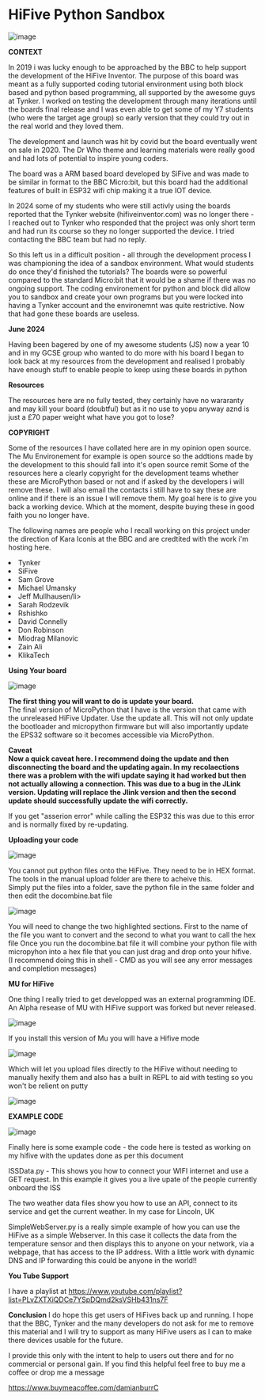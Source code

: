 # HiFive Python Sandbox

![image](https://github.com/damianburrin/Hi5-PythonSandbox/assets/18092613/c33701bb-a6c9-4037-a7c6-736085977f69)


**CONTEXT**

In 2019 i was lucky enough to be approached by the BBC to help support the development of the HiFive Inventor.  The purpose of this board was meant as a fully supported coding tutorial environment using both block based and python based programming, all supported by the awesome guys at Tynker.  I worked on testing the development through many iterations until the boards final release and I was even able to get some of my Y7 students (who were the target age group) so early version that they could try out in the real world and they loved them.

The development and launch was hit by covid but the board eventually went on sale in 2020.  The Dr Who theme and learning materials were really good and had lots of potential to inspire young coders.

The board was a ARM based board developed by SiFive and was made to be similar in format to the BBC Micro:bit, but this board had the additional features of built in ESP32 wifi chip making it a true IOT device.

In 2024 some of my students who were still activly using the boards reported that the Tynker website (hifiveinventor.com) was no longer there - I reached out to Tynker who responded that the project was only short term and had run its course so they no longer supported the device.  I tried contacting the BBC team but had no reply.

So this left us in a difficult position - all through the development process I was championing the idea of a sandbox environment.  What would students do once they'd finished the tutorials?  The boards were so powerful compared to the standard Micro:bit that it would be a shame if there was no ongoing support.  The coding environement for python and block did allow you to sandbox and create your own programs but you were locked into having a Tynker account and the environemnt was quite restrictive.  Now that had gone these boards are useless.


**June 2024**

Having been bagered by one of my awesome students (JS) now a year 10 and in my GCSE group who wanted to do more with his board I began to look back at my resources from the development and realised I probably have enough stuff to enable people to keep using these boards in python

**Resources**

The resources here are no fully tested, they certainly have no wararanty and may kill your board (doubtful) but as it no use to yopu anyway aznd is just a £70 paper weight what have you got to lose?

**COPYRIGHT**

Some of the resources I have collated here are in my opinion open source.  The Mu Environement for example is open source so the addtions made by the development to this should fall into it's open source remit
Some of the resources here a clearly copyright for the development teams whether these are MicroPython based or not and if asked by the developers i will remove these.  I will also email the contacts i still have to say these are online and if there is an issue I will remove them.  My goal here is to give you back a working device.  Which at the moment, despite buying these in good faith you no longer have.

The following names are people who I recall working on this project under the direction of Kara Iconis at the BBC and are credtited with the work i'm hosting here.
<li>Tynker</li>
<li>SiFive</li>
<li>Sam Grove</li>
<li>Michael Umansky</li>
<li>Jeff Mullhausen/li>
<li>Sarah Rodzevik</li>
<li>Rshishko</li>
<li>David Connelly</li>
<li>Don Robinson</li>
<li>Miodrag Milanovic</li>
<li>Zain Ali</li>
<li>KlikaTech</li>

**Using Your board**

![image](https://github.com/damianburrin/Hi5-PythonSandbox/assets/18092613/040ed882-d376-4cc6-92fe-75ecaf91e58f)


**The first thing you will want to do is update your board.**  
The final version of MicroPython that I have is the version that came with the unreleased HiFive Updater.
Use the update all.  This will not only update the bootloader and micropython firmware but will also importantly update the EPS32 software so it becomes accessible via MicroPython.

**Caveat  
Now a quick caveat here.  I recommend  doing the update and then disconnecting the board and the updating again.  In my recolaections there was a problem with the wifi update saying it had worked but then not actually allowing a connection.  This was due to a bug in the JLink version.  Updating will replace the Jlink version and then the second update should successfully update the wifi correctly.**

If you get "asserion error" while calling the ESP32 this was due to this error and is normally fixed by re-updating.

**Uploading your code**

![image](https://github.com/damianburrin/Hi5-PythonSandbox/assets/18092613/391888a8-1fbb-49ed-b04a-b96a3d0f5f7a)

You cannot put python files onto the HiFive.  They need to be in HEX format.  The tools in the manual upload folder are there to acheive this.  
Simply put the files into a folder, save the python file in the same folder and then edit the docombine.bat file

![image](https://github.com/damianburrin/Hi5-PythonSandbox/assets/18092613/eb36d180-b1c5-44d4-bbcd-05e3b845ca6c)

You will need to change the two highlighted sections.  First to the name of the file you want to convert and the second to what you want to call the hex file
Once you run the docombine.bat file it will combine your python file with micropyhon into a hex file that you can just drag and drop onto your hifive.  (I recommend doing this in shell - CMD as you will see any error messages and completion messages)

**MU for HiFive**

One thing I really tried to get developped was an external programming IDE.  An Alpha resease of MU with HiFive support was forked but never released.

![image](https://github.com/damianburrin/Hi5-PythonSandbox/assets/18092613/de18ef57-6357-43cb-99d1-e215154cdb7c)

If you install this version of Mu you will have a Hifive mode

![image](https://github.com/damianburrin/Hi5-PythonSandbox/assets/18092613/d2e54df6-fe62-4501-a734-4eea3ea52fbf)

Which will let you upload files directly to the HiFive without needing to manually hexify them and also has a built in REPL to aid with testing so you won't be relient on putty

![image](https://github.com/damianburrin/Hi5-PythonSandbox/assets/18092613/97163a7d-647d-45d1-bfb8-a4cb6acb3370)

**EXAMPLE CODE**

![image](https://github.com/damianburrin/Hi5-PythonSandbox/assets/18092613/5adc2f55-a8d7-40a9-bc0a-b21f8521123d)

Finally here is some example code - the code here is tested as working on my hifive with the updates done as per this document

ISSData.py  - This shows you how to connect your WIFI internet and use a GET request.  In this example it gives you a live upate of the people currently onboard the ISS

The two weather data files show you how to use an API, connect to its service and get the current weather.  In my case for Lincoln, UK

SimpleWebServer.py is a really simple example of how you can use the HiFive as a simple Webserver.  In this case it collects the data from the temperature sensor and then displays this to anyone on your network, via a webpage, that has access to the IP address.  With a little work with dynamic DNS and IP forwarding this could be anyone in the world!!

**You Tube Support**

I have a playlist at https://www.youtube.com/playlist?list=PLvZXTXiQDCe7YSpDQmd2ksVSHb431ns7F

**Conclusion**
I do hope this get users of HiFives back up and running.  I hope that the BBC, Tynker and the many developers do not ask for me to remove this material and I will try to support as many HiFive users as I can to make there devices usable for the future.

I provide this only with the intent to help to users out there and for no commercial or personal gain.  If you find this helpful feel free to buy me a coffee or drop me a message

https://www.buymeacoffee.com/damianburrC



